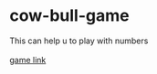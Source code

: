 # cow-bull-game
This can help u to play with numbers<br><br>
<a href="https://guna293.github.io/cow-bull-play/">game link</a>
 
